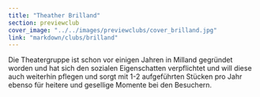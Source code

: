```yaml
---
title: "Theather Brilland"
section: previewclub
cover_image: "../../images/previewclubs/cover_brilland.jpg"
link: "markdown/clubs/brilland"
---
```


Die Theatergruppe ist schon vor einigen Jahren in Milland gegründet worden und hat sich den sozialen Eigenschatten verpflichtet und will diese auch weiterhin pflegen und sorgt mit 1-2 aufgeführten Stücken pro Jahr ebenso für heitere und gesellige Momente bei den Besuchern.